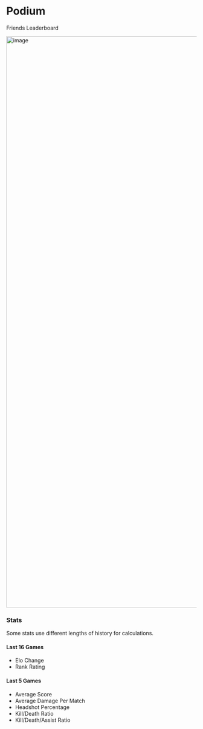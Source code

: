 # Podium
Friends Leaderboard

<img width="1512" alt="image" src="https://user-images.githubusercontent.com/12818947/195760260-ec22ba4d-6f30-4d8f-bde2-826487989b11.png">

### Stats
Some stats use different lengths of history for calculations.
#### Last 16 Games
- Elo Change
- Rank Rating
#### Last 5 Games
- Average Score
- Average Damage Per Match
- Headshot Percentage
- Kill/Death Ratio
- Kill/Death/Assist Ratio